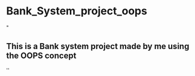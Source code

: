# Bank_System_project_oops
"<h2>
This is a Bank system project made by me using the OOPS concept</h2>''
